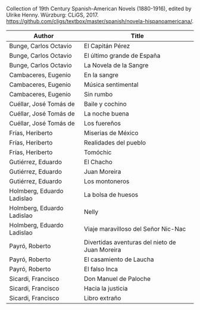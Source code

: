 Collection of 19th Century Spanish-American Novels (1880-1916), edited by Ulrike Henny. Würzburg: CLiGS, 2017. https://github.com/cligs/textbox/master/spanish/novela-hispanoamericana/.

|Author                      |Title                                         |
|----------------------------|----------------------------------------------| 
|Bunge, Carlos Octavio       |El Capitán Pérez                              |
|Bunge, Carlos Octavio       |El último grande de España                    |
|Bunge, Carlos Octavio       |La Novela de la Sangre                        |
|Cambaceres, Eugenio         |En la sangre                                  |
|Cambaceres, Eugenio         |Música sentimental                            |
|Cambaceres, Eugenio         |Sin rumbo                                     |
|Cuéllar, José Tomás de      |Baile y cochino                               |
|Cuéllar, José Tomás de      |La noche buena                                |
|Cuéllar, José Tomás de      |Los fuereños                                  |
|Frías, Heriberto            |Miserias de México                            |
|Frías, Heriberto            |Realidades del pueblo                         |
|Frías, Heriberto            |Tomóchic                                      |
|Gutiérrez, Eduardo          |El Chacho                                     |
|Gutiérrez, Eduardo          |Juan Moreira                                  |
|Gutiérrez, Eduardo          |Los montoneros                                |
|Holmberg, Eduardo Ladislao  |La bolsa de huesos                            |
|Holmberg, Eduardo Ladislao  |Nelly                                         |
|Holmberg, Eduardo Ladislao  |Viaje maravilloso del Señor Nic-Nac           |
|Payró, Roberto              |Divertidas aventuras del nieto de Juan Moreira|
|Payró, Roberto              |El casamiento de Laucha                       |
|Payró, Roberto              |El falso Inca                                 |
|Sicardi, Francisco          |Don Manuel de Paloche                         |
|Sicardi, Francisco          |Hacia la justicia                             |
|Sicardi, Francisco          |Libro extraño                                 |
